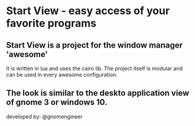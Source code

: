 # Start View - easy access of your favorite programs

Start View is a project for the window manager 'awesome'  
---
It is written in lua and uses the cairo lib. The project itself is modular and can be used in every awesome configuration.

The look is similar to the deskto application view of gnome 3 or windows 10.
---
developed by: @gnomengineer

